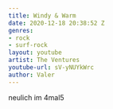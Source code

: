 ```yaml
---
title: Windy & Warm
date: 2020-12-18 20:38:52 Z
genres:
- rock
- surf-rock
layout: youtube
artist: The Ventures
youtube-url: sV-yNUYkWrc
author: Valer
---
```


neulich im 4mal5